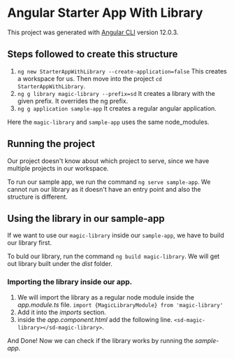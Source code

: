 # Angular Starter App With Library

This project was generated with [Angular CLI](https://github.com/angular/angular-cli) version 12.0.3.

## Steps followed to create this structure

1. ```ng new StarterAppWithLibrary --create-application=false``` This creates a workspace for us. Then move into the project ```cd StarterAppWithLibrary```.
2. ```ng g library magic-library --prefix=sd``` It creates a library with the given prefix. It overrides the ng prefix.
3. ```ng g application sample-app``` It creates a regular angular application.

Here the ```magic-library``` and ```sample-app``` uses the same node_modules.

## Running the project

Our project doesn't know about which project to serve, since we have multiple projects in our workspace.

To run our sample app, we run the command ```ng serve sample-app```. We cannot run our library as it doesn't have an entry point and also the structure is different.

## Using the library in our sample-app
If we want to use our ```magic-library``` inside our ```sample-app```, we have to build our library first.

To buld our library, run the command ```ng build magic-library```. We will get out library built under the *dist* folder.

### Importing the library inside our app.

1. We will import the library as a regular node module inside the *app.module.ts* file.
    ```import {MagicLibraryModule} from 'magic-library'```
2. Add it into the *imports* section.
3. inside the *app.component.html* add the following line.
    ```<sd-magic-library></sd-magic-library>```.

And Done! Now we can check if the library works by running the *sample-app*.
